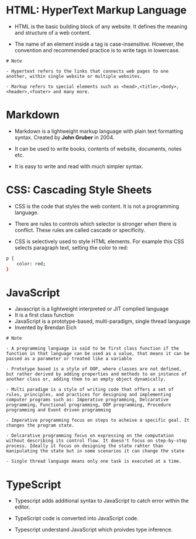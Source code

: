 # HTML: HyperText Markup Language

- HTML is the basic building block of any website. It defines the meaning and structure of a web content.

- The name of an element inside a tag is case-insensitive. However, the convention and recommended practice is to write tags in lowercase.

```
# Note

- Hypertext refers to the links that connects web pages to one another, within single website or multiple websites.

- Markup refers to special elements such as <head>,<title>,<body>,<header>,<footer> and many more.
```

# Markdown

- Markdown is a lightweight markup language with plain text formatting syntax. Created by **John Gruber** in 2004.

- It can be used to write books, contents of website, documents, notes etc.

- It is easy to write and read with much simpler syntax.

# CSS: Cascading Style Sheets

- CSS is the code that styles the web content. It is not a programming language.

- There are rules to controls which selector is stronger when there is conflict. These rules are called cascade or specificity.

- CSS is selectively used to style HTML elements. For example this CSS selects paragraph text, setting the color to red:

```bash
p {
	color: red;
}
```

# JavaScript

- Javascript is a lightweight interpreted or JIT complied language
- It is a first class function
- JavaScript is a prototype-based, multi-paradigm, single thread language
- Invented by Brendan Eich

```
# Note

- A programming language is said to be first class function if the function in that language can be used as a value, that means it can be passed as a parameter or treated like a variable

- Prototype based is a style of OOP, where classes are not defined, but rather derived by adding properties and methods to an instance of another class or, adding them to an empty object dynamically.

- Multi paradigm is a style of writing code that offers a set of rules, principles, and practices for designing and implementing computer programs such as: Imperative programming, Delcarative programming, Functional programming, OOP programming, Procedure programming and Event driven programming

- Imperative programming focus on steps to acheive a specific goal. It changes the program state.

- Delcarative programming focus on expressing on the computation without describing its control flow. It doesn't focus on step-by-step process. Ideally it focus on designing the state rahter than manipulating the state but in some scenarios it can change the state

- Single thread language means only one task is executed at a time.
```

# TypeScript

- Typescript adds additional syntax to JavaScript to catch error within the editor.

- TypeScript code is converted into JavaScript code.

- Typescript understand JavaScript which proivdes type inference.
